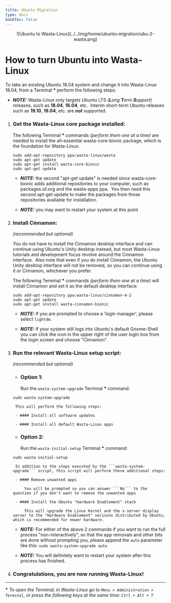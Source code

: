 ```yaml
---
title: Ubuntu Migration
type: docs
bookToc: false
---
```


<p align="center"> ![Ubuntu to Wasta-Linux](../../img/home/ubuntu-migration/ubu-2-wasta.png)

# How to turn Ubuntu into Wasta-Linux

To take an existing Ubuntu 18.04 system and change it into Wasta-Linux
18.04, from a Terminal **\*** perform the following steps:

- ***NOTE:*** Wasta-Linux only targets Ubuntu LTS _(**L**ong **T**erm **S**upport)_ releases, such as **18.04**, **16.04**, etc.  Interim short-term Ubuntu releases such as **19.10**, **19.04**, etc. are _**not**_ supported.

1. ### Get the Wasta-Linux core package installed:

    The following Terminal **\*** commands *(perform them one at a time)* are
needed to install the all-essential wasta-core-bionic package, which is
the foundation for Wasta-Linux:

    ```
    sudo add-apt-repository ppa:wasta-linux/wasta
    sudo apt-get update
    sudo apt-get install wasta-core-bionic
    sudo apt-get update
    ```
    - ***NOTE:*** the second "apt-get update" is needed since wasta-core-bionic adds additional repositories to your computer, such as packages.sil.org and the wasta-apps ppa.  You then need this second apt-get update to make the packages from those repositories available for installation.

    - ***NOTE:*** you may want to restart your system at this point

2. ### Install Cinnamon:

    _(recommended but optional)_

    You do not have to install the Cinnamon desktop interface and can
continue using Ubuntu's Unity desktop instead, but most Wasta-Linux
tutorials and development focus revolve around the Cinnamon interface. 
Also note that even if you do install Cinnamon, the Ubuntu Unity desktop
interface will not be removed, so you can continue using it or Cinnamon,
whichever you prefer.

    The following Terminal **\*** commands *(perform them one at a time)* will install Cinnamon and set it as the default desktop interface:

    ```
    sudo add-apt-repository ppa:wasta-linux/cinnamon-4-2
    sudo apt-get update
    sudo apt-get install wasta-cinnamon-bionic
    ```

    - ***NOTE:*** If you are prompted to choose a 'login manager', please select ```lightdm```.

    - ***NOTE:*** If your system still logs into Ubuntu's default Gnome-Shell you can click the icon in the upper right of the user login box from the login screen and choose "Cinnamon".

3. ### Run the relevant Wasta-Linux setup script:

    _(recommended but optional)_

    - ### Option 1:

        Run the ```wasta-system-upgrade``` Terminal **\*** command:

    ```
    sudo wasta-system-upgrade
    ```

        This will perform the following steps:

        - #### Install all software updates

        - #### Install all default Wasta-Linux apps

    - ### Option 2:

        Run the ```wasta-initial-setup``` Terminal **\*** command:

    ```
    sudo wasta-initial-setup
    ```

        In addition to the steps executed by the ```wasta-system-upgrade``` script, this script will perform these additional steps:

        - #### Remove unwanted apps

            You will be prompted so you can answer ```No``` to the question if you don't want to remove the unwanted apps

        - #### Install the Ubuntu "Hardware Enablement" stack

            This will upgrade the Linux Kernel and the x-server display server to the "Hardware Enablement" verisons distributed by Ubuntu, which is recommended for newer hardware.

    - ***NOTE:*** For either of the above 2 commands if you want to run the full process "non-interactively", so that the app removals and other bits are done without prompting you, please append the ```auto``` parameter like this: ```sudo wasta-system-upgrade auto```

    - ***NOTE:*** You will definitely want to restart your system after this process has finished.

4. ### Congratulations, you are now running Wasta-Linux!

---
**\*** _To open the Terminal, in Wasta-Linux go to ```Menu > Administration > Terminal```, or press the following keys at the same time: ```Ctrl + Alt + T```_
